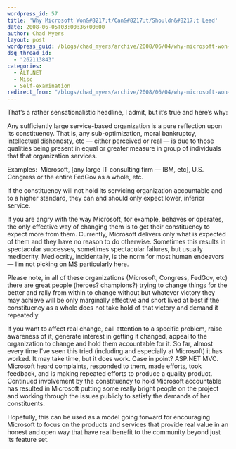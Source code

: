```yaml
---
wordpress_id: 57
title: 'Why Microsoft Won&#8217;t/Can&#8217;t/Shouldn&#8217;t Lead'
date: 2008-06-05T03:00:36+00:00
author: Chad Myers
layout: post
wordpress_guid: /blogs/chad_myers/archive/2008/06/04/why-microsoft-won-t-can-t-shouldn-t-lead.aspx
dsq_thread_id:
  - "262113843"
categories:
  - ALT.NET
  - Misc
  - Self-examination
redirect_from: "/blogs/chad_myers/archive/2008/06/04/why-microsoft-won-t-can-t-shouldn-t-lead.aspx/"
---
```

That&#8217;s a rather sensationalistic headline, I admit, but it&#8217;s true and here&#8217;s why:

Any sufficiently large service-based organization is a pure reflection upon its constituency. That is, any sub-optimization, moral bankruptcy, intellectual dishonesty, etc &#8212; either perceived or real &#8212; is due to those qualities being present in equal or greater measure in group of individuals that that organization services.

Examples:&nbsp; Microsoft, [any large IT consulting firm &#8212; IBM, etc], U.S. Congress or the entire FedGov as a whole, etc.

If the constituency will not hold its servicing organization accountable and to a higher standard, they can and should only expect lower, inferior service.

If you are angry with the way Microsoft, for example, behaves or operates, the only effective way of changing them is to get their constituency to expect more from them. Currently, Microsoft delivers only what is expected of them and they have no reason to do otherwise. Sometimes this results in spectacular successes, sometimes spectacular failures, but usually mediocrity. Mediocrity, incidentally, is the norm for most human endeavors &#8212; I&#8217;m not picking on MS particularly here.

Please note, in all of these organizations (Microsoft, Congress, FedGov, etc) there are great people (heroes? champions?) trying to change things for the better and rally from within to change without but whatever victory they may achieve will be only marginally effective and short lived at best if the constituency as a whole does not take hold of that victory and demand it repeatedly.

If you want to affect real change, call attention to a specific problem, raise awareness of it, generate interest in getting it changed, appeal to the organization to change and hold them accountable for it. So far, almost every time I&#8217;ve seen this tried (including and especially at Microsoft) it has worked. It may take time, but it does work. Case in point? ASP.NET MVC. Microsoft heard complaints, responded to them, made efforts, took feedback, and is making repeated efforts to produce a quality product. Continued involvement by the constituency to hold Microsoft accountable has resulted in Microsoft putting some really bright people on the project and working through the issues publicly to satisfy the demands of her constituents.

Hopefully, this can be used as a model going forward for encouraging Microsoft to focus on the products and services that provide real value in an honest and open way that have real benefit to the community beyond just its feature set.